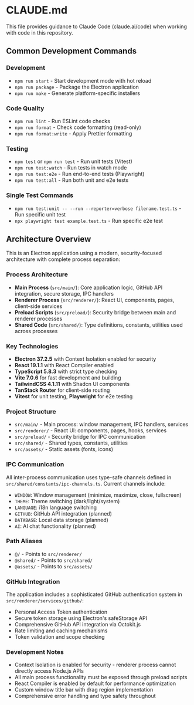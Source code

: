 # CLAUDE.md

This file provides guidance to Claude Code (claude.ai/code) when working with code in this repository.

## Common Development Commands

### Development

- `npm run start` - Start development mode with hot reload
- `npm run package` - Package the Electron application
- `npm run make` - Generate platform-specific installers

### Code Quality

- `npm run lint` - Run ESLint code checks
- `npm run format` - Check code formatting (read-only)
- `npm run format:write` - Apply Prettier formatting

### Testing

- `npm test` or `npm run test` - Run unit tests (Vitest)
- `npm run test:watch` - Run tests in watch mode
- `npm run test:e2e` - Run end-to-end tests (Playwright)
- `npm run test:all` - Run both unit and e2e tests

### Single Test Commands

- `npm run test:unit -- --run --reporter=verbose filename.test.ts` - Run specific unit test
- `npx playwright test example.test.ts` - Run specific e2e test

## Architecture Overview

This is an Electron application using a modern, security-focused architecture with complete process separation:

### Process Architecture

- **Main Process** (`src/main/`): Core application logic, GitHub API integration, secure storage, IPC handlers
- **Renderer Process** (`src/renderer/`): React UI, components, pages, client-side services
- **Preload Scripts** (`src/preload/`): Security bridge between main and renderer processes
- **Shared Code** (`src/shared/`): Type definitions, constants, utilities used across processes

### Key Technologies

- **Electron 37.2.5** with Context Isolation enabled for security
- **React 19.1.1** with React Compiler enabled
- **TypeScript 5.8.3** with strict type checking
- **Vite 7.0.6** for fast development and building
- **TailwindCSS 4.1.11** with Shadcn UI components
- **TanStack Router** for client-side routing
- **Vitest** for unit testing, **Playwright** for e2e testing

### Project Structure

- `src/main/` - Main process: window management, IPC handlers, services
- `src/renderer/` - React UI: components, pages, hooks, services
- `src/preload/` - Security bridge for IPC communication
- `src/shared/` - Shared types, constants, utilities
- `src/assets/` - Static assets (fonts, icons)

### IPC Communication

All inter-process communication uses type-safe channels defined in `src/shared/constants/ipc-channels.ts`. Current channels include:

- `WINDOW`: Window management (minimize, maximize, close, fullscreen)
- `THEME`: Theme switching (dark/light/system)
- `LANGUAGE`: i18n language switching
- `GITHUB`: GitHub API integration (planned)
- `DATABASE`: Local data storage (planned)
- `AI`: AI chat functionality (planned)

### Path Aliases

- `@/` - Points to `src/renderer/`
- `@shared/` - Points to `src/shared/`
- `@assets/` - Points to `src/assets/`

### GitHub Integration

The application includes a sophisticated GitHub authentication system in `src/renderer/services/github/`:

- Personal Access Token authentication
- Secure token storage using Electron's safeStorage API
- Comprehensive GitHub API integration via Octokit.js
- Rate limiting and caching mechanisms
- Token validation and scope checking

### Development Notes

- Context Isolation is enabled for security - renderer process cannot directly access Node.js APIs
- All main process functionality must be exposed through preload scripts
- React Compiler is enabled by default for performance optimization
- Custom window title bar with drag region implementation
- Comprehensive error handling and type safety throughout
